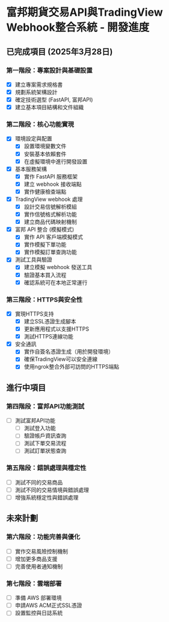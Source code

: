 # 富邦期貨交易API與TradingView Webhook整合系統 - 開發進度

## 已完成項目 (2025年3月28日)

### 第一階段：專案設計與基礎設置
- [x] 建立專案需求規格書
- [x] 規劃系統架構設計
- [x] 確定技術選型 (FastAPI, 富邦API)
- [x] 建立基本項目結構和文件組織

### 第二階段：核心功能實現
- [x] 環境設定與配置
  - [x] 設置環境變數文件
  - [x] 安裝基本依賴套件
  - [x] 在虛擬環境中進行開發設置

- [x] 基本服務架構
  - [x] 實作 FastAPI 服務框架
  - [x] 建立 webhook 接收端點
  - [x] 實作健康檢查端點
  
- [x] TradingView webhook 處理
  - [x] 設計交易信號解析模組
  - [x] 實作信號格式解析功能
  - [x] 建立商品代碼映射機制
  
- [x] 富邦 API 整合 (模擬模式)
  - [x] 實作 API 客戶端模擬模式
  - [x] 實作模擬下單功能
  - [x] 實作模擬訂單查詢功能

- [x] 測試工具與驗證
  - [x] 建立模擬 webhook 發送工具
  - [x] 驗證基本買入流程
  - [x] 確認系統可在本地正常運行

### 第三階段：HTTPS與安全性
- [x] 實現HTTPS支持
  - [x] 建立SSL憑證生成腳本
  - [x] 更新應用程式以支援HTTPS
  - [x] 測試HTTPS連線功能
  
- [x] 安全通訊
  - [x] 實作自簽名憑證生成（用於開發環境）
  - [x] 確保TradingView可以安全連線
  - [x] 使用ngrok整合外部可訪問的HTTPS端點

## 進行中項目

### 第四階段：富邦API功能測試
- [ ] 測試富邦API功能
  - [ ] 測試登入功能
  - [ ] 驗證帳戶資訊查詢
  - [ ] 測試下單交易流程
  - [ ] 測試訂單狀態查詢

### 第五階段：錯誤處理與穩定性
- [ ] 測試不同的交易商品
- [ ] 測試不同的交易情境與錯誤處理
- [ ] 增強系統穩定性與錯誤處理

## 未來計劃

### 第六階段：功能完善與優化
- [ ] 實作交易風險控制機制
- [ ] 增加更多商品支援
- [ ] 完善使用者通知機制

### 第七階段：雲端部署
- [ ] 準備 AWS 部署環境
- [ ] 申請AWS ACM正式SSL憑證
- [ ] 設置監控與日誌系統

